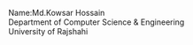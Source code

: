 Name:Md.Kowsar Hossain <br>
Department of Computer Science & Engineering <br>
University of Rajshahi

